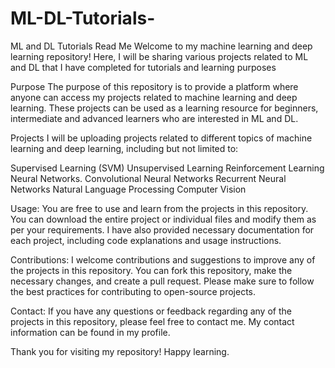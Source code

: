 # ML-DL-Tutorials-
ML and DL Tutorials 
Read Me
Welcome to my machine learning and deep learning repository! Here, I will be sharing various projects related to ML and DL that I have completed for tutorials and learning purposes

Purpose
The purpose of this repository is to provide a platform where anyone can access my projects related to machine learning and deep learning. These projects can be used as a learning resource for beginners, intermediate and advanced learners who are interested in ML and DL.

Projects
I will be uploading projects related to different topics of machine learning and deep learning, including but not limited to:

Supervised Learning (SVM)
Unsupervised Learning
Reinforcement Learning
Neural Networks.
Convolutional Neural Networks
Recurrent Neural Networks
Natural Language Processing
Computer Vision

Usage:
You are free to use and learn from the projects in this repository. You can download the entire project or individual files and modify them as per your requirements. I have also provided necessary documentation for each project, including code explanations and usage instructions.

Contributions:
I welcome contributions and suggestions to improve any of the projects in this repository. You can fork this repository, make the necessary changes, and create a pull request. Please make sure to follow the best practices for contributing to open-source projects.

Contact:
If you have any questions or feedback regarding any of the projects in this repository, please feel free to contact me. My contact information can be found in my profile.

Thank you for visiting my repository! Happy learning.
